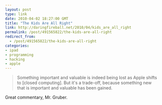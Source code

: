 ```yaml
---
layout: post
type: link
date: 2010-04-02 18:27:00 GMT
title: "The Kids Are All Right"
link: http://daringfireball.net/2010/04/kids_are_all_right
permalink: /post/491565822/the-kids-are-all-right
redirect_from: 
  - /post/491565822/the-kids-are-all-right
categories:
- ipad
- programming
- hacking
- apple
---
```

<blockquote>Something important and valuable is indeed being lost as Apple shifts to [closed computing]. But it's a trade-off, because something new that is important and valuable has been gained.</blockquote>

Great commentary, Mr. Gruber.